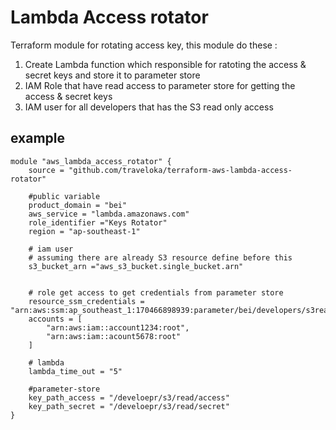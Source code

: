 # Lambda Access rotator 

Terraform module for rotating access key, this module do these : 
1. Create Lambda function which responsible for ratoting the access & secret keys and store it to parameter store
2. IAM Role that have read access to parameter store for getting the access & secret keys
3. IAM user for all developers that has the S3 read only access

## example

```hcl
module "aws_lambda_access_rotator" {
    source = "github.com/traveloka/terraform-aws-lambda-access-rotator"

    #public variable
    product_domain = "bei"
    aws_service = "lambda.amazonaws.com"
    role_identifier ="Keys Rotator"
    region = "ap-southeast-1"
    
    # iam user
    # assuming there are already S3 resource define before this
    s3_bucket_arn ="aws_s3_bucket.single_bucket.arn"


    # role get access to get credentials from parameter store
    resource_ssm_credentials = "arn:aws:ssm:ap_southeast_1:170466898939:parameter/bei/developers/s3read/*"
    accounts = [
        "arn:aws:iam::account1234:root",
        "arn:aws:iam::acount5678:root"
    ]
    
    # lambda
    lambda_time_out = "5"

    #parameter-store
    key_path_access = "/develoepr/s3/read/access" 
    key_path_secret = "/develoepr/s3/read/secret" 
}

```
